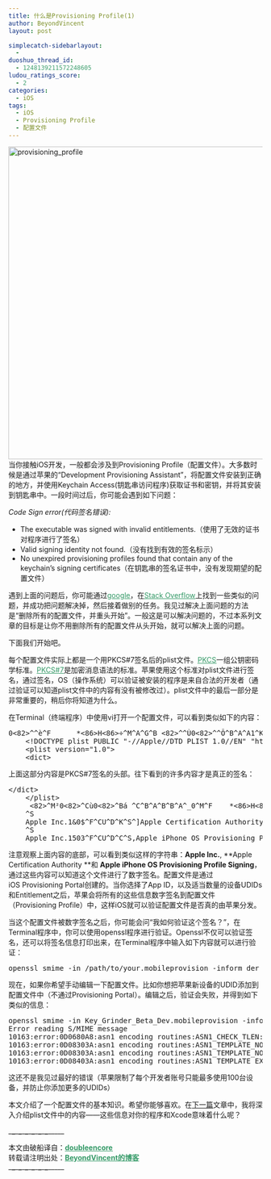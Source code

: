```yaml
---
title: 什么是Provisioning Profile(1)
author: BeyondVincent
layout: post

simplecatch-sidebarlayout:
  - 
duoshuo_thread_id:
  - 1248139211572248605
ludou_ratings_score:
  - 2
categories:
  - iOS
tags:
  - iOS
  - Provisioning Profile
  - 配置文件
---
```

[<img class="alignnone size-full wp-image-466" alt="provisioning_profile" src="http://beyondvincent.com/wp-content/uploads/2013/04/provisioning_profile.jpg" width="1200" height="620" />][1]  
当你接触iOS开发，一般都会涉及到Provisioning Profile（配置文件）。大多数时候是通过苹果的“Development Provisioning Assistant”，将配置文件安装到正确的地方，并使用Keychain Access(钥匙串访问程序)获取证书和密钥，并将其安装到钥匙串中。一段时间过后，你可能会遇到如下问题：

*Code Sign error(代码签名错误):*

*   The executable was signed with invalid entitlements.（使用了无效的证书对程序进行了签名）
*   Valid signing identity not found.（没有找到有效的签名标示）
*   No unexpired provisioning profiles found that contain any of the keychain’s signing certificates（在钥匙串的签名证书中，没有发现期望的配置文件）

遇到上面的问题后，你可能通过<span style="text-decoration: underline;"><span style="color: #339966;"><a href="https://www.google.com/search?q=provisioning+profile+error" target="_blank"><span style="color: #339966; text-decoration: underline;">google</span></a></span></span>，在<span style="text-decoration: underline;"><span style="color: #339966;"><a href="http://stackoverflow.com/questions/tagged/provisioning" target="_blank"><span style="color: #339966; text-decoration: underline;">Stack Overflow</span></a></span></span>上找到一些类似的问题，并成功把问题解决掉，然后接着做别的任务。我见过解决上面问题的方法是“删除所有的配置文件，并重头开始”。一般这是可以解决问题的，不过本系列文章的目标是让你不用删除所有的配置文件从头开始，就可以解决上面的问题。

下面我们开始吧。

每个配置文件实际上都是一个用PKCS#7签名后的plist文件。<span style="text-decoration: underline; color: #339966;"><span style="text-decoration: underline;"><a href="http://en.wikipedia.org/wiki/PKCS" target="_blank"><span style="color: #339966; text-decoration: underline;">PKCS</span></a></span></span>一组公钥密码学标准。<span style="text-decoration: underline;"><span style="color: #339966;"><a href="http://en.wikipedia.org/wiki/Cryptographic_Message_Syntax" target="_blank"><span style="color: #339966; text-decoration: underline;">PKCS#7</span></a></span></span>是加密消息语法的标准。苹果使用这个标准对plist文件进行签名，通过签名，OS（操作系统）可以验证被安装的程序是来自合法的开发者（通过验证可以知道plist文件中的内容有没有被修改过）。plist文件中的最后一部分是非常重要的，稍后你将知道为什么。

在Terminal（终端程序）中使用vi打开一个配置文件，可以看到类似如下的内容：

<pre class="wp-code-highlight prettyprint linenums:1">0&lt;82&gt;^^è^F      *&lt;86&gt;H&lt;86&gt;÷^M^A^G^B &lt;82&gt;^^Ù0&lt;82&gt;^^Õ^B^A^A1^K0   ^F^E+^N^C^B^Z^E^@0&lt;82&gt;^N®^F     *&lt;86&gt;H&lt;86&gt;÷^M^A^G^A &lt;82&gt;^N&lt;9f&gt;^D&lt;82&gt;^N&lt;9b&gt;&lt;?xml version="1.0" encoding="UTF-8"?&gt;
    &lt;!DOCTYPE plist PUBLIC "-//Apple//DTD PLIST 1.0//EN" "http://www.apple.com/DTDs/PropertyList-1.0.dtd"&gt;
    &lt;plist version="1.0"&gt;
    &lt;dict&gt;</pre>

上面这部分内容是PKCS#7签名的头部。往下看到的许多内容才是真正的签名：

<pre class="wp-code-highlight prettyprint linenums:1">&lt;/dict&gt;
    &lt;/plist&gt;
     &lt;82&gt;^M²0&lt;82&gt;^Cù0&lt;82&gt;^Bá ^C^B^A^B^B^A^_0^M^F    *&lt;86&gt;H&lt;86&gt;÷^M^A^A^E^E^@0y1^K0   ^F^CU^D^F^S^BUS1^S0^Q^F^CU^D
    ^S
    Apple Inc.1&0$^F^CU^D^K^S^]Apple Certification Authority1-0+^F^CU^D^C^S$Apple iPhone Certification Authority0^^^W^M080521020415Z^W^M200521020415Z0Y1^K0 ^F^CU^D^F^S^BUS1^S0^Q^F^CU^D
    ^S
    Apple Inc.1503^F^CU^D^C^S,Apple iPhone OS Provisioning Profile Signing0&lt;82&gt;^A"0^M^F     *&lt;86&gt;H&lt;86&gt;÷^M^A^A^A^E^@^C&lt;82&gt;^A^O^@0&lt;82&gt;^A</pre>

注意观察上面内容的底部，可以看到类似这样的字符串：**Apple Inc.**, **Apple Certification Authority **和 **Apple iPhone OS Provisioning Profile Signing**，通过这些内容可以知道这个文件进行了数字签名。配置文件是通过iOS Provisioning Portal创建的。当你选择了App ID，以及适当数量的设备UDIDs和Entitlement之后，苹果会将所有的这些信息数字签名到配置文件（Provisioning Profile）中，这样iOS就可以验证配置文件是否真的由苹果分发。

当这个配置文件被数字签名之后，你可能会问“我如何验证这个签名？”，在Terminal程序中，你可以使用openssl程序进行验证。Openssl不仅可以验证签名，还可以将签名信息打印出来，在Terminal程序中输入如下内容就可以进行验证：

<pre class="wp-code-highlight prettyprint linenums:1">openssl smime -in /path/to/your.mobileprovision -inform der -verify</pre>

现在，如果你希望手动编辑一下配置文件。比如你想把苹果新设备的UDID添加到配置文件中（不通过Provisioning Portal）。编辑之后，验证会失败，并得到如下类似的信息：

<pre class="wp-code-highlight prettyprint linenums:1">openssl smime -in Key_Grinder_Beta_Dev.mobileprovision -inform der -verify
Error reading S/MIME message
10163:error:0D0680A8:asn1 encoding routines:ASN1_CHECK_TLEN:wrong tag:/SourceCache/OpenSSL098/OpenSSL098-47/src/crypto/asn1/tasn_dec.c:1315:
10163:error:0D08303A:asn1 encoding routines:ASN1_TEMPLATE_NOEXP_D2I:nested asn1 error:/SourceCache/OpenSSL098/OpenSSL098-47/src/crypto/asn1/tasn_dec.c:657:Field=signer_info, Type=PKCS7_SIGNED
10163:error:0D08303A:asn1 encoding routines:ASN1_TEMPLATE_NOEXP_D2I:nested asn1 error:/SourceCache/OpenSSL098/OpenSSL098-47/src/crypto/asn1/tasn_dec.c:747:
10163:error:0D08403A:asn1 encoding routines:ASN1_TEMPLATE_EX_D2I:nested asn1 error:/SourceCache/OpenSSL098/OpenSSL098-47/src/crypto/asn1/tasn_dec.c:577:Field=d.sign, Type=PKCS7</pre>

这还不是我见过最好的错误（苹果限制了每个开发者账号只能最多使用100台设备，并防止你添加更多的UDIDs）

本文介绍了一个配置文件的基本知识。希望你能够喜欢。在<a href="http://beyondvincent.com/2013/04/30/%E4%BB%80%E4%B9%88%E6%98%AFprovisioning-profile2/" target="_blank">下一篇</a>文章中，我将深入介绍plist文件中的内容——这些信息对你的程序和Xcode意味着什么呢？

\___\___\___\___\___\___\___\___\___\___\___\___\_____

本文由破船译自：<span style="text-decoration: underline;"><span style="color: #339966;"><strong><a href="http://www.doubleencore.com/2013/02/what-is-a-provisioning-profile-part-1/" target="_blank"><span style="color: #339966; text-decoration: underline;">doubleencore</span></a></strong></span></span>  
转载请注明出处：<span style="text-decoration: underline;"><span style="color: #339966;"><strong><a href="http://www.beyondvincent.com/" target="_blank"><span style="color: #339966; text-decoration: underline;">BeyondVincent的博客</span></a></strong></span></span>  
\___\___\___\___\___\___\___\___\___\___\___\___\_____

 [1]: http://beyondvincent.com/wp-content/uploads/2013/04/provisioning_profile.jpg